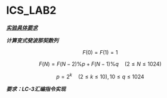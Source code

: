 # ICS_LAB2

***[实验具体要求](https://ics.liuly.moe/labs/lab2.html)***

***计算变式斐波那契数列***

$$F(0) = F(1) = 1$$

$$F(N) = F(N-2) \% p + F(N-1) \% q \quad (2 \leq N \leq 1024)$$

$$p = 2^{k} \quad (2 \leq k \leq 10),10\leq q \leq 1024$$

***要求：LC-3汇编指令实现***

